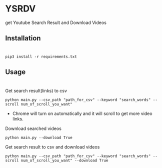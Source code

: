 # YSRDV
get Youtube Search Result and Download Videos

## Installation
#
```
pip3 install -r requirements.txt
```

## Usage
#

Get search result(links) to csv
```
python main.py --csv_path "path_for_csv" --keyword "search_words" --scroll num_of_scroll_you_want"
```
- Chrome will turn on automatically and it will scroll to get more video links.  

Download searched videos
```
python main.py --download True
```

Get search result to csv and download videos
```
python main.py --csv_path "path_for_csv" --keyword "search_words" --scroll num_of_scroll_you_want" --download True
```